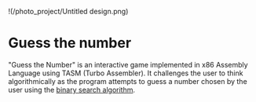 !(/photo_project/Untitled design.png)
# Guess the number
 "Guess the Number" is an interactive game implemented in x86 Assembly Language using TASM (Turbo Assembler). It challenges the user to think algorithmically as the program attempts to guess a number chosen by the user using the [binary search algorithm](https://www.geeksforgeeks.org/binary-search/).

 #
